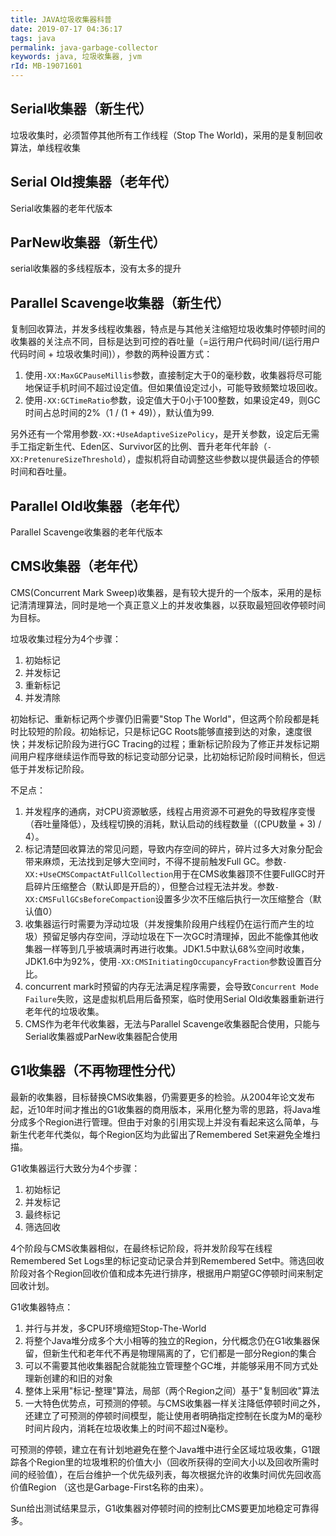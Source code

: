 ```yaml
---
title: JAVA垃圾收集器科普
date: 2019-07-17 04:36:17
tags: java
permalink: java-garbage-collector
keywords: java, 垃圾收集器, jvm
rId: MB-19071601
---
```


## Serial收集器（新生代）

垃圾收集时，必须暂停其他所有工作线程（Stop The World)，采用的是复制回收算法，单线程收集

## Serial Old搜集器（老年代）

Serial收集器的老年代版本

## ParNew收集器（新生代）

serial收集器的多线程版本，没有太多的提升

## Parallel Scavenge收集器（新生代）

复制回收算法，并发多线程收集器，特点是与其他关注缩短垃圾收集时停顿时间的收集器的关注点不同，目标是达到可控的吞吐量（=运行用户代码时间/(运行用户代码时间 + 垃圾收集时间)），参数的两种设置方式：

1. 使用`-XX:MaxGCPauseMillis`参数，直接制定大于0的毫秒数，收集器将尽可能地保证手机时间不超过设定值。但如果值设定过小，可能导致频繁垃圾回收。
2. 使用`-XX:GCTimeRatio`参数，设定值大于0小于100整数，如果设定49，则GC时间占总时间的2%（1 / (1 + 49)），默认值为99.

另外还有一个常用参数`-XX:+UseAdaptiveSizePolicy`，是开关参数，设定后无需手工指定新生代、Eden区、Survivor区的比例、晋升老年代年龄（`-XX:PretenureSizeThreshold`），虚拟机将自动调整这些参数以提供最适合的停顿时间和吞吐量。

## Parallel Old收集器（老年代）

Parallel Scavenge收集器的老年代版本

## CMS收集器（老年代）

CMS(Concurrent Mark Sweep)收集器，是有较大提升的一个版本，采用的是标记清清理算法，同时是地一个真正意义上的并发收集器，以获取最短回收停顿时间为目标。

垃圾收集过程分为4个步骤：

1. 初始标记
2. 并发标记
3. 重新标记
4. 并发清除

初始标记、重新标记两个步骤仍旧需要"Stop The World"，但这两个阶段都是耗时比较短的阶段。初始标记，只是标记GC Roots能够直接到达的对象，速度很快；并发标记阶段为进行GC Tracing的过程；重新标记阶段为了修正并发标记期间用户程序继续运作而导致的标记变动部分记录，比初始标记阶段时间稍长，但远低于并发标记阶段。

不足点：

1. 并发程序的通病，对CPU资源敏感，线程占用资源不可避免的导致程序变慢（吞吐量降低），及线程切换的消耗，默认启动的线程数量（(CPU数量 + 3)  / 4）。
2. 标记清楚回收算法的常见问题，导致内存空间的碎片，碎片过多大对象分配会带来麻烦，无法找到足够大空间时，不得不提前触发Full GC。参数`-XX:+UseCMSCompactAtFullCollection`用于在CMS收集器顶不住要FullGC时开启碎片压缩整合（默认即是开启的），但整合过程无法并发。参数`-XX:CMSFullGCsBeforeCompaction`设置多少次不压缩后执行一次压缩整合（默认值0）
3. 收集器运行时需要为浮动垃圾（并发搜集阶段用户线程仍在运行而产生的垃圾）预留足够内存空间，浮动垃圾在下一次GC时清理掉，因此不能像其他收集器一样等到几乎被填满时再进行收集。JDK1.5中默认68%空间时收集，JDK1.6中为92%，使用`-XX:CMSInitiatingOccupancyFraction`参数设置百分比。
4. concurrent mark时预留的内存无法满足程序需要，会导致`Concurrent Mode Failure`失败，这是虚拟机启用后备预案，临时使用Serial Old收集器重新进行老年代的垃圾收集。
5. CMS作为老年代收集器，无法与Parallel Scavenge收集器配合使用，只能与Serial收集器或ParNew收集器配合使用

## G1收集器（不再物理性分代）

最新的收集器，目标替换CMS收集器，仍需要更多的检验。从2004年论文发布起，近10年时间才推出的G1收集器的商用版本，采用化整为零的思路，将Java堆分成多个Region进行管理。但由于对象的引用实现上并没有看起来这么简单，与新生代老年代类似，每个Region区均为此留出了Remembered Set来避免全堆扫描。

G1收集器运行大致分为4个步骤：

1. 初始标记
2. 并发标记
3. 最终标记
4. 筛选回收

4个阶段与CMS收集器相似，在最终标记阶段，将并发阶段写在线程Remembered Set Logs里的标记变动记录合并到Remembered Set中。筛选回收阶段对各个Region回收价值和成本先进行排序，根据用户期望GC停顿时间来制定回收计划。

G1收集器特点：

1. 并行与并发，多CPU环境缩短Stop-The-World
2. 将整个Java堆分成多个大小相等的独立的Region，分代概念仍在G1收集器保留，但新生代和老年代不再是物理隔离的了，它们都是一部分Region的集合
3. 可以不需要其他收集器配合就能独立管理整个GC堆，并能够采用不同方式处理新创建的和旧的对象
4. 整体上采用"标记-整理"算法，局部（两个Region之间）基于"复制回收"算法
5. 一大特色优势点，可预测的停顿。与CMS收集器一样关注降低停顿时间之外，还建立了可预测的停顿时间模型，能让使用者明确指定控制在长度为M的毫秒时间片段内，消耗在垃圾收集上的时间不超过N毫秒。

可预测的停顿，建立在有计划地避免在整个Java堆中进行全区域垃圾收集，G1跟踪各个Region里的垃圾堆积的价值大小（回收所获得的空间大小以及回收所需时间的经验值），在后台维护一个优先级列表，每次根据允许的收集时间优先回收高价值Region （这也是Garbage-First名称的由来）。

Sun给出测试结果显示，G1收集器对停顿时间的控制比CMS要更加地稳定可靠得多。